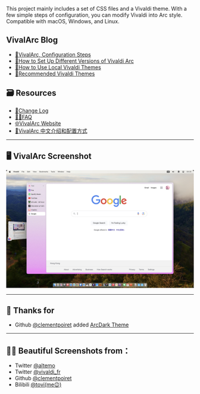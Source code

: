 This project mainly includes a set of CSS files and a Vivaldi theme. With a few simple steps of configuration, you can modify Vivaldi into Arc style. Compatible with macOS, Windows, and Linux.

## VivalArc Blog
- [📝VivalArc, Configuration Steps](https://github.com/tovifun/VivalArc/blob/main/docs/configure-vivaldi.md)
- [🎨How to Set Up Different Versions of Vivaldi Arc](https://github.com/tovifun/VivalArc/blob/main/docs/vivalarc-variants.md)
- [🎨How to Use Local Vivaldi Themes](https://github.com/tovifun/VivalArc/blob/main/docs/using-local-vivaldi-theme.md)
- [🎨Recommended Vivaldi Themes](https://github.com/tovifun/VivalArc/blob/main/docs/curated-themes.md)

## 🗃️ Resources
- [🎉Change Log](https://github.com/tovifun/VivalArc/blob/main/docs/changelog.md)
- [🧑‍💻FAQ](https://github.com/tovifun/VivalArc/blob/main/docs/faq.md)
- [🌐VivalArc Website](https://arc.tovi.fun)
- [📝VivalArc 中文介绍和配置方式](https://github.com/tovifun/VivalArc/blob/main/README-cn.md) 

---
## 🖥️ VivalArc Screenshot
 ![Screenshot](./screenshots/vivalarc_1.0.0_mac.jpeg)

---

## 💌 Thanks for
- Github [@clementpoiret](https://github.com/clementpoiret) added [ArcDark Theme](https://github.com/tovifun/VivalArc/pull/5)

---

## 🧑‍💻 Beautiful Screenshots from：
- Twitter [@altemo](https://x.com/atlemo/status/1765726601239491014)
- Twitter [@vivaldi_fr](https://twitter.com/vivaldi_fr/status/1684643796942815233)
- Github [@clementpoiret](https://github.com/tovifun/VivalArc/pull/5)
- Bilibili [@tovi(me😉)](https://www.bilibili.com/opus/844070281819455558)